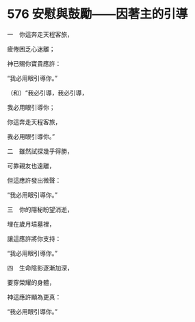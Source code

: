 # 576 安慰與鼓勵——因著主的引導

一　你這奔走天程客旅，

疲倦困乏心迷離；

神已賜你寶貴應許：

“我必用眼引導你。”

（和）“我必引導，我必引導，

我必用眼引導你；

你這奔走天程客旅，

我必用眼引導你。”

二　雖然試探幾乎得勝，

可靠親友也遠離，

但這應許發出微聲：

“我必用眼引導你。”

三　你的隱秘盼望消逝，

埋在歲月墳墓裡，

讓這應許將你支持：

“我必用眼引導你。”

四　生命陰影逐漸加深，

要穿榮耀的身體，

神這應許顯為更真：

“我必用眼引導你。”

